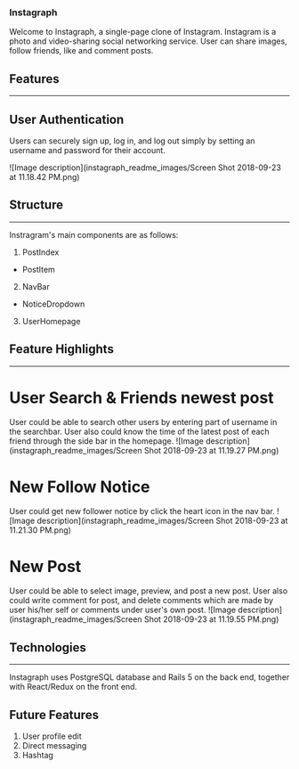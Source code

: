 ### Instagraph

Welcome to Instagraph, a single-page clone of Instagram. Instagram is a photo and video-sharing social networking service. User can share images, follow friends, like and comment posts.

## Features
---

## User Authentication
Users can securely sign up, log in, and log out simply by setting an username and password for their account.

![Image description](instagraph_readme_images/Screen Shot 2018-09-23 at 11.18.42 PM.png)

## Structure
---
Instragram's main components are as follows:

1. PostIndex
  * PostItem
2. NavBar
  * NoticeDropdown
3. UserHomepage

## Feature Highlights
---
# User Search & Friends newest post
User could be able to search other users by entering part of username in the searchbar.
User also could know the time of the latest post of each friend through the side bar in the homepage.
![Image description](instagraph_readme_images/Screen Shot 2018-09-23 at 11.19.27 PM.png)

# New Follow Notice
User could get new follower notice by click the heart icon in the nav bar.
![Image description](instagraph_readme_images/Screen Shot 2018-09-23 at 11.21.30 PM.png)

# New Post
User could be able to select image, preview, and post a new post. User also could write comment for post, and delete comments which are made by user his/her self or comments under user's own post.
![Image description](instagraph_readme_images/Screen Shot 2018-09-23 at 11.19.55 PM.png)

## Technologies
---
Instagraph uses PostgreSQL database and Rails 5 on the back end, together with React/Redux on the front end.

## Future Features
1. User profile edit
2. Direct messaging
3. Hashtag
